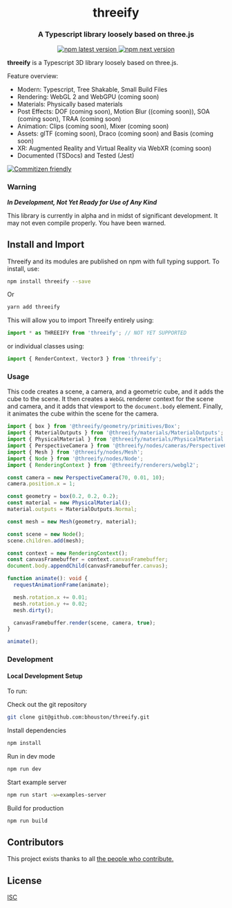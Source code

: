<h1 align="center" style="border-bottom: none;">threeify</h1>
<h3 align="center">A Typescript library loosely based on three.js</h3>
<p align="center">
  <a href="https://www.npmjs.com/package/threeify">
    <img alt="npm latest version" src="https://img.shields.io/npm/v/threeify/latest.svg">
  </a>
  <a href="https://www.npmjs.com/package/threeify">
    <img alt="npm next version" src="https://img.shields.io/npm/v/threeify/next.svg">
  </a>
</p>

**threeify** is a Typescript 3D library loosely based on three.js.

Feature overview:

- Modern: Typescript, Tree Shakable, Small Build Files
- Rendering: WebGL 2 and WebGPU (coming soon)
- Materials: Physically based materials
- Post Effects: DOF (coming soon), Motion Blur ((coming soon)), SOA (coming soon), TRAA (coming soon)
- Animation: Clips (coming soon), Mixer (coming soon)
- Assets: glTF (coming soon), Draco (coming soon) and Basis (coming soon)
- XR: Augmented Reality and Virtual Reality via WebXR (coming soon)
- Documented (TSDocs) and Tested (Jest)

[![Commitizen friendly](https://img.shields.io/badge/commitizen-friendly-brightgreen.svg)](http://commitizen.github.io/cz-cli/)

### Warning

**_In Development, Not Yet Ready for Use of Any Kind_**

This library is currently in alpha and in midst of significant development. It may not even compile properly. You have been warned.

## Install and Import

Threeify and its modules are published on npm with full typing support. To install, use:

```sh
npm install threeify --save
```

Or

```sh
yarn add threeify
```

This will allow you to import Threeify entirely using:

```javascript
import * as THREEIFY from 'threeify'; // NOT YET SUPPORTED
```

or individual classes using:

```javascript
import { RenderContext, Vector3 } from 'threeify';
```

### Usage

This code creates a scene, a camera, and a geometric cube, and it adds the cube to the scene. It then creates a `WebGL` renderer context for the scene and camera, and it adds that viewport to the `document.body` element. Finally, it animates the cube within the scene for the camera.

```typescript
import { box } from '@threeify/geometry/primitives/Box';
import { MaterialOutputs } from '@threeify/materials/MaterialOutputs';
import { PhysicalMaterial } from '@threeify/materials/PhysicalMaterial';
import { PerspectiveCamera } from '@threeify/nodes/cameras/PerspectiveCamera';
import { Mesh } from '@threeify/nodes/Mesh';
import { Node } from '@threeify/nodes/Node';
import { RenderingContext } from '@threeify/renderers/webgl2';

const camera = new PerspectiveCamera(70, 0.01, 10);
camera.position.x = 1;

const geometry = box(0.2, 0.2, 0.2);
const material = new PhysicalMaterial();
material.outputs = MaterialOutputs.Normal;

const mesh = new Mesh(geometry, material);

const scene = new Node();
scene.children.add(mesh);

const context = new RenderingContext();
const canvasFramebuffer = context.canvasFramebuffer;
document.body.appendChild(canvasFramebuffer.canvas);

function animate(): void {
  requestAnimationFrame(animate);

  mesh.rotation.x += 0.01;
  mesh.rotation.y += 0.02;
  mesh.dirty();

  canvasFramebuffer.render(scene, camera, true);
}

animate();
```

### Development

#### Local Development Setup

To run:

Check out the git repository

```zsh
git clone git@github.com:bhouston/threeify.git
```

Install dependencies

```sh
npm install
```

Run in dev mode

```sh
npm run dev
```

Start example server

```sh
npm run start -w=examples-server
```

Build for production

```sh
npm run build
```

## Contributors

This project exists thanks to all <a href="https://github.com/bhouston/threeify/graphs/contributors">the people who contribute.</a>

## License

[ISC](https://github.com/bhouston/threeify/blob/master/LICENSE.md)

